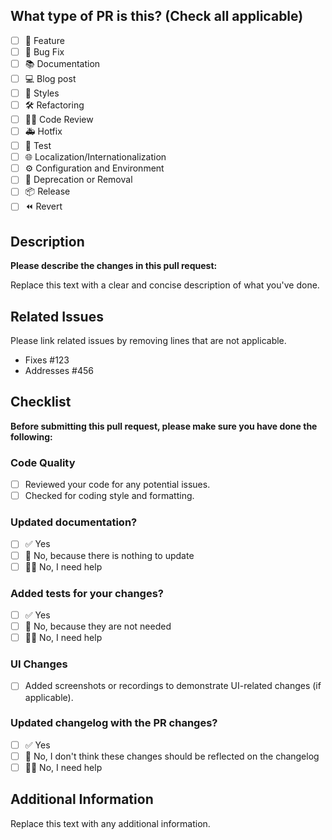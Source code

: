 ## What type of PR is this? (Check all applicable)

- [ ] 🚀 Feature
- [ ] 🐛 Bug Fix
- [ ] 📚 Documentation
- [ ] 💻 Blog post
- [ ] 🎨 Styles
- [ ] 🛠️ Refactoring
- [ ] 🕵️‍♀️ Code Review
- [ ] 🚑 Hotfix
- [ ] 🧪 Test
- [ ] 🌐 Localization/Internationalization
- [ ] ⚙️ Configuration and Environment
- [ ] 🚫 Deprecation or Removal
- [ ] 📦 Release
- [ ] ⏪ Revert

## Description

**Please describe the changes in this pull request:**

Replace this text with a clear and concise description of what you've done.

## Related Issues

Please link related issues by removing lines that are not applicable.

- Fixes #123
- Addresses #456

## Checklist

**Before submitting this pull request, please make sure you have done the following:**

### Code Quality

- [ ] Reviewed your code for any potential issues.
- [ ] Checked for coding style and formatting.

### Updated documentation?

- [ ] ✅ Yes
- [ ] 🙅 No, because there is nothing to update
- [ ] 🙋‍♂️ No, I need help

### Added tests for your changes?

- [ ] ✅ Yes
- [ ] 🙅 No, because they are not needed
- [ ] 🙋‍♂️ No, I need help

### UI Changes

- [ ] Added screenshots or recordings to demonstrate UI-related changes (if applicable).

### Updated changelog with the PR changes?

- [ ] ✅ Yes
- [ ] 🙅 No, I don't think these changes should be reflected on the changelog
- [ ] 🙋‍♂️ No, I need help

## Additional Information

Replace this text with any additional information.
